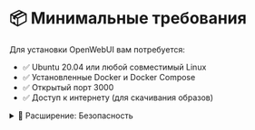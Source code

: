 # 📦 Минимальные требования

Для установки OpenWebUI вам потребуется:

- ✅ Ubuntu 20.04 или любой совместимый Linux
- ✅ Установленные Docker и Docker Compose
- ✅ Открытый порт 3000
- ✅ Доступ к интернету (для скачивания образов)

<details>
<summary>📌 Расширение: Безопасность</summary>

- Настройка firewall (ufw / iptables)  
- Использование non-root пользователя  
- Ограничение доступа по IP (через VPN/прокси)
</details>